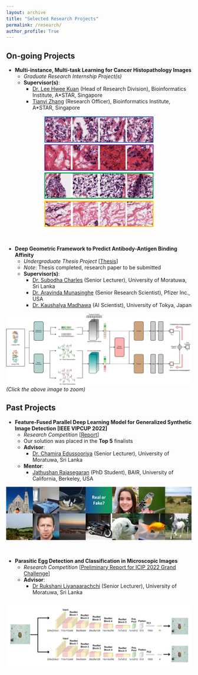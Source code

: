 ```yaml
---
layout: archive
title: "Selected Research Projects"
permalink: /research/
author_profile: True
---
```


## On-going Projects
* **Multi-instance, Multi-task Learning for Cancer Histopathology Images**
  - *Graduate Research Internship Project(s)* 
  - **Supervisor(s)**: 
    + <a href = 'https://scholar.google.com.sg/citations?user=9ebsWAoAAAAJ&hl=en'>Dr. Lee Hwee Kuan</a> (Head of Research Division), Bioinformatics Institute, A*STAR, Singapore
    + <a href = 'https://github.com/sagizty'>Tianyi Zhang</a> (Research Officer), Bioinformatics Institute, A*STAR, Singapore
<p align="center"><img src="../images/ith.png" width="300"/></p>
<p>&nbsp;</p>

* **Deep Geometric Framework to Predict Antibody-Antigen Binding Affinity**
  - *Undergraduate Thesis Project* [<a href = 'https://drive.google.com/file/d/1NkxO8fNq3UGV0jqNu1U2A8QNA0jpSgeo/view?usp=sharing'>Thesis</a>]
  - *Note*: Thesis completed, research paper to be submitted
  - **Supervisor(s)**: 
    + <a href = 'https://scholar.google.no/citations?user=VhyUxgcAAAAJ&hl=en'>Dr. Subodha Charles</a> (Senior Lecturer), University of Moratuwa, Sri Lanka
    + <a href = 'https://scholar.google.com/citations?user=gJ1BhRoAAAAJ&hl=en'>Dr. Aravinda Munasinghe</a> (Senior Research Scientist), Pfizer Inc., USA
    + <a href = 'https://scholar.google.com/citations?user=5ZSfU5wAAAAJ&hl=en'>Dr. Kaushalya Madhawa</a> (AI Scientist), University of Tokya, Japan

[![](../images/COMMODEL3.png)](../images/COMMODEL3.png)
*(Click the above image to zoom)* 

## Past Projects
* **Feature-Fused Parallel Deep Learning Model for Generalized Synthetic Image Detection [IEEE VIPCUP 2022]**
  - *Research Competition* [<a href = 'https://drive.google.com/file/d/1TGP0_vnvKNLODO7k_Oht_m7RB2WecerR/view?usp=sharing'>Report</a>] 
  - Our solution was placed in the **Top 5** finalists
  - **Advisor**: 
    + <a href = 'https://scholar.google.com/citations?user=qe5byo4AAAAJ&hl=en'>Dr. Chamira Edussooriya</a> (Senior Lecturer), University of Moratuwa, Sri Lanka
  - **Mentor**:
    + <a href = 'https://scholar.google.com.au/citations?user=Ctp3igcAAAAJ&hl=en'>Jathushan Rajasegaran</a> (PhD Student), BAIR, University of California, Berkeley, USA
<p align="center"><img src="../images/vipcup.png" width="800"/></p>
<p>&nbsp;</p>

* **Parasitic Egg Detection and Classification in Microscopic Images**
  - *Research Competition* [<a href = 'https://www.researchgate.net/publication/368642404_Rethinking_Object_Detection_in_terms_of_Classification_and_Localization_through_Parallel_Deep_Learning_Models'>Preliminary Report for ICIP 2022 Grand Challenge</a>] 
  - **Advisor**: 
    + <a href = 'https://scholar.google.com.sg/citations?user=9ebsWAoAAAAJ&hl=en'>Dr Rukshani Liyanaarachchi</a> (Senior Lecturer), University of Moratuwa, Sri Lanka
<p align="center"><img src="../images/icip.png" width="800"/></p>
<p>&nbsp;</p>
